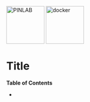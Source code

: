 <p float="left">
    <img src="../image/PIN.png" alt="PINLAB" height="100">
    <img src="../image/docker.png" alt="docker" height="100">
</p>

Title <!-- omit in toc -->
===

**Table of Contents**
- [](#)

#
